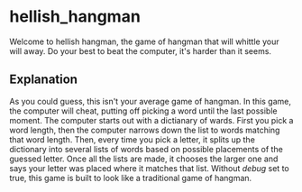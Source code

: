 hellish_hangman
===============

Welcome to hellish hangman, the game of hangman that will 
whittle your will away. Do your best to beat the computer, 
it's harder than it seems.

## Explanation

As you could guess, this isn't your average game of hangman. 
In this game, the computer will cheat, putting off picking a
word until the last possible moment. The computer starts out
with a dictianary of wards. First you pick a word length, then 
the computer narrows down the list to words matching that word
length. Then, every time you pick a letter, it splits up the 
dictionary into several lists of words based on possible placements
of the guessed letter. Once all the lists are made, it chooses
the larger one and says your letter was placed where it matches
that list. Without _debug_ set to true, this game is built to
look like a traditional game of hangman.
